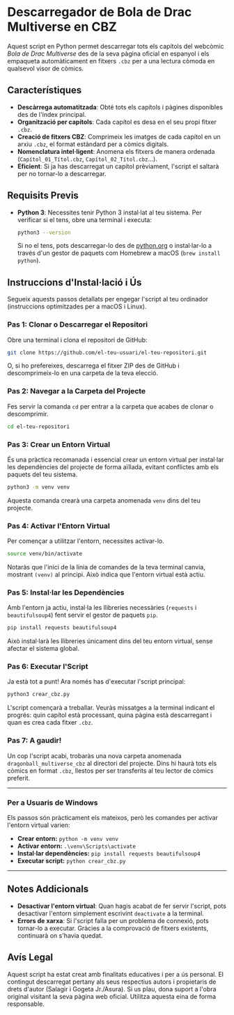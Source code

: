 # Descarregador de Bola de Drac Multiverse en CBZ

Aquest script en Python permet descarregar tots els capítols del webcòmic *Bola de Drac Multiverse* des de la seva pàgina oficial en espanyol i els empaqueta automàticament en fitxers `.cbz` per a una lectura còmoda en qualsevol visor de còmics.

## Característiques

*   **Descàrrega automatitzada**: Obté tots els capítols i pàgines disponibles des de l'índex principal.
*   **Organització per capítols**: Cada capítol es desa en el seu propi fitxer `.cbz`.
*   **Creació de fitxers CBZ**: Comprimeix les imatges de cada capítol en un arxiu `.cbz`, el format estàndard per a còmics digitals.
*   **Nomenclatura intel·ligent**: Anomena els fitxers de manera ordenada (`Capítol_01_Títol.cbz`, `Capítol_02_Títol.cbz`...).
*   **Eficient**: Si ja has descarregat un capítol prèviament, l'script el saltarà per no tornar-lo a descarregar.

## Requisits Previs

-   **Python 3**: Necessites tenir Python 3 instal·lat al teu sistema. Per verificar si el tens, obre una terminal i executa:
    ```bash
    python3 --version
    ```
    Si no el tens, pots descarregar-lo des de [python.org](https://www.python.org/downloads/) o instal·lar-lo a través d'un gestor de paquets com Homebrew a macOS (`brew install python`).

## Instruccions d'Instal·lació i Ús

Segueix aquests passos detallats per engegar l'script al teu ordinador (instruccions optimitzades per a macOS i Linux).

### Pas 1: Clonar o Descarregar el Repositori

Obre una terminal i clona el repositori de GitHub:

```bash
git clone https://github.com/el-teu-usuari/el-teu-repositori.git
```
O, si ho prefereixes, descarrega el fitxer ZIP des de GitHub i descomprimeix-lo en una carpeta de la teva elecció.

### Pas 2: Navegar a la Carpeta del Projecte
Fes servir la comanda `cd` per entrar a la carpeta que acabes de clonar o descomprimir.
```bash
cd el-teu-repositori
```

### Pas 3: Crear un Entorn Virtual
És una pràctica recomanada i essencial crear un entorn virtual per instal·lar les dependències del projecte de forma aïllada, evitant conflictes amb els paquets del teu sistema.
```bash
python3 -m venv venv
```
Aquesta comanda crearà una carpeta anomenada `venv` dins del teu projecte.

### Pas 4: Activar l'Entorn Virtual
Per començar a utilitzar l'entorn, necessites activar-lo.
```bash
source venv/bin/activate
```
Notaràs que l'inici de la línia de comandes de la teva terminal canvia, mostrant `(venv)` al principi. Això indica que l'entorn virtual està actiu.

### Pas 5: Instal·lar les Dependències
Amb l'entorn ja actiu, instal·la les llibreries necessàries (`requests` i `beautifulsoup4`) fent servir el gestor de paquets `pip`.
```bash
pip install requests beautifulsoup4
```
Això instal·larà les llibreries únicament dins del teu entorn virtual, sense afectar el sistema global.

### Pas 6: Executar l'Script
Ja està tot a punt! Ara només has d'executar l'script principal:
```bash
python3 crear_cbz.py
```
L'script començarà a treballar. Veuràs missatges a la terminal indicant el progrés: quin capítol està processant, quina pàgina està descarregant i quan es crea cada fitxer `.cbz`.

### Pas 7: A gaudir!
Un cop l'script acabi, trobaràs una nova carpeta anomenada `dragonball_multiverse_cbz` al directori del projecte. Dins hi haurà tots els còmics en format `.cbz`, llestos per ser transferits al teu lector de còmics preferit.

---
### Per a Usuaris de Windows
Els passos són pràcticament els mateixos, però les comandes per activar l'entorn virtual varien:

*   **Crear entorn:** `python -m venv venv`
*   **Activar entorn:** `.\venv\Scripts\activate`
*   **Instal·lar dependències:** `pip install requests beautifulsoup4`
*   **Executar script:** `python crear_cbz.py`

---

## Notes Addicionals
*   **Desactivar l'entorn virtual**: Quan hagis acabat de fer servir l'script, pots desactivar l'entorn simplement escrivint `deactivate` a la terminal.
*   **Errors de xarxa**: Si l'script falla per un problema de connexió, pots tornar-lo a executar. Gràcies a la comprovació de fitxers existents, continuarà on s'havia quedat.

## Avís Legal
Aquest script ha estat creat amb finalitats educatives i per a ús personal. El contingut descarregat pertany als seus respectius autors i propietaris de drets d'autor (Salagir i Gogeta Jr./Asura). Si us plau, dona suport a l'obra original visitant la seva pàgina web oficial. Utilitza aquesta eina de forma responsable.
